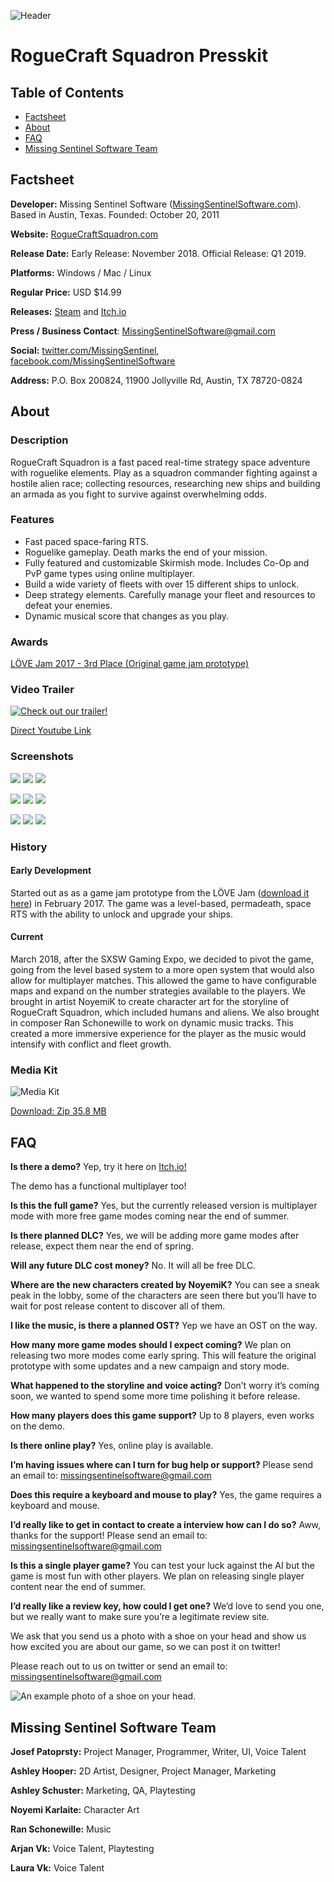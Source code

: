 ![Header](header.png)

# RogueCraft Squadron Presskit

## Table of Contents

* [Factsheet](#factsheet)
* [About](#about)
* [FAQ](#faq)
* [Missing Sentinel Software Team](#team)

[](#factsheet)

## Factsheet

**Developer:** Missing Sentinel Software ([MissingSentinelSoftware.com](http://MissingSentinelSoftware.com)). Based in Austin, Texas. Founded: October 20, 2011

**Website:** [RogueCraftSquadron.com](http://roguecraftsquadron.com/)

**Release Date:** Early Release: November 2018. Official Release: Q1 2019.

**Platforms:** Windows / Mac / Linux

**Regular Price:** USD $14.99

**Releases:** [Steam](https://store.steampowered.com/app/1000810/RogueCraft_Squadron/) and [Itch.io](https://josefnpat.itch.io/roguecraft-squadron)

**Press / Business Contact**: [MissingSentinelSoftware@gmail.com](mailto:MissingSenitelSoftware@gmail.com)

**Social:** [twitter.com/MissingSentinel](https://twitter.com/MissingSentinel), [facebook.com/MissingSentinelSoftware](https://www.facebook.com/MissingSentinelSoftware)

**Address:** P.O. Box 200824, 11900 Jollyville Rd, Austin, TX 78720-0824

[](#about)

## About

### Description

RogueCraft Squadron is a fast paced real-time strategy space adventure with roguelike elements. Play as a squadron commander fighting against a hostile alien race; collecting resources, researching new ships and building an armada as you fight to survive against overwhelming odds.

### Features

- Fast paced space-faring RTS. 
- Roguelike gameplay. Death marks the end of your mission.
- Fully featured and customizable Skirmish mode. Includes Co-Op and PvP game types using online multiplayer.
- Build a wide variety of fleets with over 15 different ships to unlock.
- Deep strategy elements. Carefully manage your fleet and resources to defeat your enemies.
- Dynamic musical score that changes as you play.

### Awards

[LÖVE Jam 2017 - 3rd Place (Original game jam prototype)](https://itch.io/jam/love2d-jam/rate/121472)

### Video Trailer

[![Check out our trailer!](youtube.png)](https://www.youtube.com/watch?v=IMLxxkWiuaU)

[Direct Youtube Link](https://www.youtube.com/watch?v=-IlYHr2tgs8)

### Screenshots

[![](tn/1.png)](ss/1.png) [![](tn/2.png)](ss/2.png) [![](tn/3.png)](ss/3.png)

[![](tn/4.png)](ss/4.png) [![](tn/5.png)](ss/5.png) [![](tn/6.png)](ss/6.png)

[![](tn/7.png)](ss/7.png) [![](tn/8.png)](ss/8.png) [![](tn/9.png)](ss/9.png)

### History

#### Early Development

Started out as as a game jam prototype from the LÖVE Jam ([download it here](https://missingsentinelsoftware.com/game/roguecraft-squadron)) in February 2017. The game was a level-based, permadeath, space RTS with the ability to unlock and upgrade your ships.

#### Current

March 2018, after the SXSW Gaming Expo, we decided to pivot the game, going from the level based system to a more open system that would also allow for multiplayer matches. This allowed the game to have configurable maps and expand on the number strategies available to the players. We brought in artist NoyemiK to create character art for the storyline of RogueCraft Squadron, which included humans and aliens. We also brought in composer Ran Schonewille to work on dynamic music tracks. This created a more immersive experience for the player as the music would intensify with conflict and fleet growth.

### Media Kit

![Media Kit](MediaKit.png)

[Download: Zip 35.8 MB](MediaKit.zip)

[](#faq)

## FAQ

**Is there a demo?** Yep, try it here on [Itch.io!](https://josefnpat.itch.io/roguecraft-squadron)

The demo has a functional multiplayer too!

**Is this the full game?** Yes, but the currently released version is multiplayer mode with more free game modes coming near the end of summer. 

**Is there planned DLC?** Yes, we will be adding more game modes after release, expect them near the end of spring.

**Will any future DLC cost money?** No. It will all be free DLC.

**Where are the new characters created by NoyemiK?** You can see a sneak peak in the lobby, some of the characters are seen there but you’ll have to wait for post release content to discover all of them.

**I like the music, is there a planned OST?** Yep we have an OST on the way.

**How many more game modes should I expect coming?** We plan on releasing two more modes come early spring. This will feature the original prototype with some updates and a new campaign and story mode.

**What happened to the storyline and voice acting?** Don’t worry it’s coming soon, we wanted to spend some more time polishing it before release.

**How many players does this game support?** Up to 8 players, even works on the demo.

**Is there online play?** Yes, online play is available. 

**I’m having issues where can I turn for bug help or support?** Please send an email to:  [missingsentinelsoftware@gmail.com](mailto:missingsentinelsoftware@gmail.com)

**Does this require a keyboard and mouse to play?** Yes, the game requires a keyboard and mouse.

**I’d really like to get in contact to create a interview how can I do so?** Aww, thanks for the support! Please send an email to: [missingsentinelsoftware@gmail.com](mailto:missingsentinelsoftware@gmail.com) 

**Is this a single player game?** You can test your luck against the AI but the game is most fun with other players. We plan on releasing single player content near the end of summer.

**I’d really like a review key, how could I get one?** We’d love to send you one, but we really want to make sure you’re a legitimate review site.

We ask that you send us a photo with a shoe on your head and show us how excited you are about our game, so we can post it on twitter!

Please reach out to us on twitter or send an email to: missingsentinelsoftware@gmail.com

![An example photo of a shoe on your head.](shoeonhead.png)

[](#team)

## Missing Sentinel Software Team

**Josef Patoprsty:** Project Manager, Programmer, Writer, UI, Voice Talent

**Ashley Hooper:** 2D Artist, Designer, Project Manager, Marketing

**Ashley Schuster:** Marketing, QA, Playtesting

**Noyemi Karlaite:** Character Art

**Ran Schonewille:** Music

**Arjan Vk:** Voice Talent, Playtesting

**Laura Vk:** Voice Talent